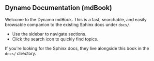## Dynamo Documentation (mdBook)

Welcome to the Dynamo mdBook. This is a fast, searchable, and easily browsable companion to the existing Sphinx docs under `docs/`.

- Use the sidebar to navigate sections.
- Click the search icon to quickly find topics.

If you're looking for the Sphinx docs, they live alongside this book in the `docs/` directory.

